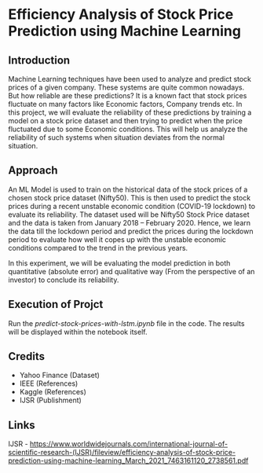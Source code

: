 # Efficiency Analysis of Stock Price Prediction using Machine Learning
## Introduction
Machine Learning techniques have been used to analyze and predict stock prices of a given company. These systems are quite common nowadays. But how reliable are these predictions? It is a known fact that stock prices fluctuate on many factors like Economic factors, Company trends etc. In this project, we will evaluate the reliability of these predictions by training a model on a stock price dataset and then trying to predict  when the price fluctuated due to some Economic conditions. This will help us analyze the reliability of such systems when situation deviates from the normal situation.

## Approach
An ML Model is used to train on the historical data of the stock prices of a chosen stock price dataset (Nifty50). This is then used to predict the stock prices during a recent unstable economic condition (COVID-19 lockdown) to evaluate its reliability. 
The dataset used will be Nifty50 Stock Price dataset and the data is taken from January 2018 – February 2020. Hence, we learn the data till the lockdown period and predict the prices during the lockdown period to evaluate how well it copes up with the unstable economic conditions compared to the trend in the previous years.

In this experiment, we will be evaluating the model prediction in both quantitative (absolute error) and qualitative way (From the perspective of an investor) to conclude its reliability.

## Execution of Projct
Run the <i>predict-stock-prices-with-lstm.ipynb</i> file in the code. The results will be displayed within the notebook itself.

## Credits
<ul>
<li>Yahoo Finance (Dataset)</li>
<li>IEEE (References)</li>
<li>Kaggle (References)</li>
<li>IJSR (Publishment)</li>
</ul>

## Links
IJSR - https://www.worldwidejournals.com/international-journal-of-scientific-research-(IJSR)/fileview/efficiency-analysis-of-stock-price-prediction-using-machine-learning_March_2021_7463161120_2738561.pdf
